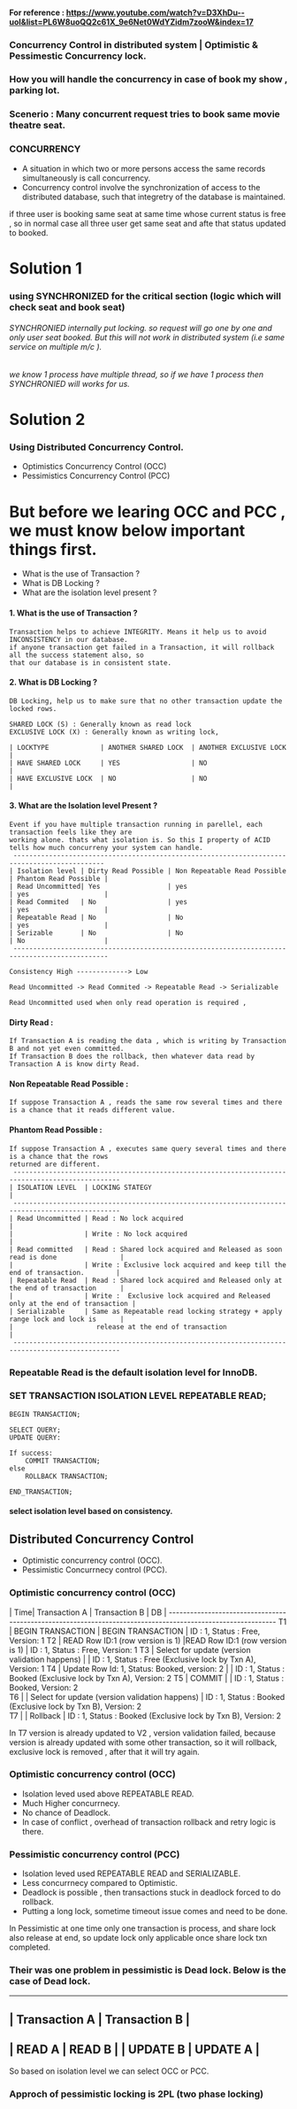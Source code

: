 #### For reference : https://www.youtube.com/watch?v=D3XhDu--uoI&list=PL6W8uoQQ2c61X_9e6Net0WdYZidm7zooW&index=17

### Concurrency Control in distributed system | Optimistic & Pessimestic Concurrency lock.

### How you will handle the concurrency in case of book my show , parking lot.

### Scenerio : Many concurrent request tries to book same movie theatre seat.

### CONCURRENCY 
- A situation in which two or more persons access the same records simultaneously is call concurrency.
- Concurrency control involve the synchronization of access to the distributed database, such that 
    integretry of the database is maintained.

if three user is booking same seat at same time whose current status is free , so in normal case 
all three user get same seat and afte that status updated to booked. 

# Solution 1 

### using SYNCHRONIZED for the critical section (logic which will check seat and book seat)

######  SYNCHRONIED internally put locking. so request will go one by one and only user seat booked. But this will not work in distributed system (i.e same service on multiple m/c ).

###### we know 1 process have multiple thread, so if we have 1 process then SYNCHRONIED will works for us.

# Solution 2 
### Using Distributed Concurrency Control.
- Optimistics Concurrency Control (OCC)
- Pessimistics Concurrency Control (PCC)

# But before we learing OCC and PCC , we must know below important things first.
- What is the use of Transaction ?
- What is DB Locking ?
- What are the isolation level present ?

#### 1. What is the use of Transaction ?
    Transaction helps to achieve INTEGRITY. Means it help us to avoid INCONSISTENCY in our database.
    if anyone transaction get failed in a Transaction, it will rollback all the success statement also, so 
    that our database is in consistent state.

#### 2. What is DB Locking ?
    DB Locking, help us to make sure that no other transaction update the locked rows.   

    SHARED LOCK (S) : Generally known as read lock
    EXCLUSIVE LOCK (X) : Generally known as writing lock, 
    
    | LOCKTYPE             | ANOTHER SHARED LOCK  | ANOTHER EXCLUSIVE LOCK |
    | HAVE SHARED LOCK     | YES                  | NO                     |
    | HAVE EXCLUSIVE LOCK  | NO                   | NO                     |

#### 3. What are the Isolation level Present ?
    Event if you have multiple transaction running in parellel, each transaction feels like they are 
    working alone. thats what isolation is. So this I property of ACID tells how much concurreny your system can handle.    
     ---------------------------------------------------------------------------------------------   
    | Isolation level | Dirty Read Possible | Non Repeatable Read Possible | Phantom Read Possible |
    | Read Uncommitted| Yes                 | yes                          | yes                   | 
    | Read Commited   | No                  | yes                          | yes                   |      
    | Repeatable Read | No                  | No                           | yes                   |  
    | Serizable       | No                  | No                           | No                    |
     ----------------------------------------------------------------------------------------------     

    Consistency High -------------> Low 

    Read Uncommitted -> Read Commited -> Repeatable Read -> Serializable

    Read Uncommitted used when only read operation is required , 
    
#### Dirty Read :
    If Transaction A is reading the data , which is writing by Transaction B and not yet even committed.
    If Transaction B does the rollback, then whatever data read by Transaction A is know dirty Read.

#### Non Repeatable Read Possible : 
    If suppose Transaction A , reads the same row several times and there is a chance that it reads different value.

#### Phantom Read Possible : 
    If suppose Transaction A , executes same query several times and there is a chance that the rows
    returned are different.
     -------------------------------------------------------------------------------------------------    
    | ISOLATION LEVEL  | LOCKING STATEGY                                                              |
     -------------------------------------------------------------------------------------------------
    | Read Uncommitted | Read : No lock acquired                                                      |
    |                  | Write : No lock acquired                                                     |
    | Read committed   | Read : Shared lock acquired and Released as soon read is done                |  
    |                  | Write : Exclusive lock acquired and keep till the end of transaction.        |  
    | Repeatable Read  | Read : Shared lock acquired and Released only at the end of transaction      |
    |                  | Write :  Exclusive lock acquired and Released only at the end of transaction |
    | Serializable     | Same as Repeatable read locking strategy + apply range lock and lock is      |
    |                     release at the end of transaction                                           |
     -------------------------------------------------------------------------------------------------   

###    Repeatable Read is the default isolation level for InnoDB.

### SET TRANSACTION ISOLATION LEVEL REPEATABLE READ;

    BEGIN TRANSACTION;

    SELECT QUERY;
    UPDATE QUERY:

    If success: 
        COMMIT TRANSACTION;
    else 
        ROLLBACK TRANSACTION;

    END_TRANSACTION;

#### select isolation level based on consistency.

## Distributed Concurrency Control
- Optimistic concurrency control (OCC).
- Pessimistic Concurrnecy control (PCC).

### Optimistic concurrency control (OCC)

| Time| Transaction A                   | Transaction B                  |   DB                             | ------------------------------------------------------------------------------------------------------------
  T1 | BEGIN TRANSACTION                | BEGIN TRANSACTION               |  ID : 1, Status : Free, Version: 1
  T2 | READ Row ID:1 (row version is 1) |READ Row ID:1 (row version is 1) | ID : 1, Status : Free, Version: 1
  T3 | Select for update (version validation happens) |  | ID : 1, Status : Free (Exclusive lock by Txn A), Version: 1
  T4 | Update Row Id: 1, Status: Booked, version: 2 |  | ID : 1, Status : Booked (Exclusive lock by Txn A), Version: 2
  T5 | COMMIT                           |                                 | ID : 1, Status : Booked, Version: 2  
  T6 |       | Select for update (version validation happens)             | ID : 1, Status : Booked (Exclusive lock by Txn B), Version: 2  
  T7 |       | Rollback             | ID : 1, Status : Booked (Exclusive lock by Txn B), Version: 2  

In T7 version is already updated to V2 , version validation failed, because version is already updated with some other transaction, so it will rollback, exclusive lock is removed , after that it will try again.


### Optimistic concurrency control (OCC)
- Isolation leved used above REPEATABLE READ.
- Much Higher concurrnecy.
- No chance of Deadlock.
- In case of conflict , overhead of transaction rollback and retry logic is there.

### Pessimistic concurrency control (PCC)
-  Isolation leved used REPEATABLE READ and SERIALIZABLE.
- Less concurrnecy compared to Optimistic.
- Deadlock is possible , then transactions stuck in deadlock forced to do rollback.
- Putting a long lock, sometime timeout issue comes and need to be done.

In Pessimistic at one time only one transaction is process, and share lock also release at end, 
so update lock only applicable once share lock txn completed.

### Their was one problem in pessimistic is Dead lock. Below is the case of Dead lock.
 ---------------------------------------- 
| Transaction A      |  Transaction B    |
 ----------------------------------------
|    READ A          | READ B            |
|    UPDATE B        | UPDATE A          |
 ----------------------------------------    

So based on isolation level we can select OCC or PCC.

### Approch of pessimistic locking is 2PL (two phase locking)